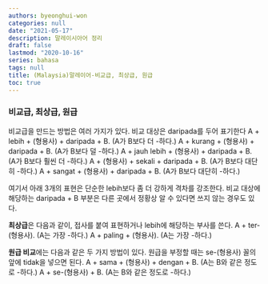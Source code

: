 ```yaml
---
authors: byeonghui-won
categories: null
date: "2021-05-17"
description: 말레이시아어 정리
draft: false
lastmod: "2020-10-16"
series: bahasa
tags: null
title: (Malaysia)말레이어-비교급, 최상급, 원급
toc: true
---
```


### 비교급, 최상급, 원급

비교급을 만드는 방법은 여러 가지가 있다. 비교 대상은 daripada를 두어 표기한다
A + lebih + (형용사) + daripada + B. (A가 B보다 더 -하다.)
A + kurang + (형용사) + daripada + B. (A가 B보다 덜 -하다.)
A + jauh lebih + (형용사) + daripada + B. (A가 B보다 훨씬 더 -하다.)
A + (형용사) + sekali + daripada + B. (A가 B보다 대단히 -하다.)
A + sangat + (형용사) + daripada + B. (A가 B보다 대단히 -하다.)

여기서 아래 3개의 표현은 단순한 lebih보다 좀 더 강하게 격차를 강조한다. 비교 대상에 해당하는 daripada + B 부분은 다른 곳에서 정황상 알 수 있다면 쓰지 않는 경우도 있다.

**최상급**은 다음과 같이, 접사를 붙여 표현하거나 lebih에 해당하는 부사를 쓴다.
A + ter-(형용사). (A는 가장 -하다.)
A + paling + (형용사). (A는 가장 -하다.)

**원급 비교**에는 다음과 같은 두 가지 방법이 있다. 원급을 부정할 때는 se-(형용사) 꼴의 앞에 tidak을 넣으면 된다.
A + sama + (형용사) + dengan + B. (A는 B와 같은 정도로 -하다.)
A + se-(형용사) + B. (A는 B와 같은 정도로 -하다.)

